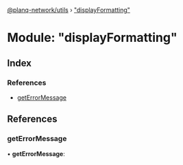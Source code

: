 [@planq-network/utils](../README.md) › ["displayFormatting"](_displayformatting_.md)

# Module: "displayFormatting"

## Index

### References

* [getErrorMessage](_displayformatting_.md#geterrormessage)

## References

###  getErrorMessage

• **getErrorMessage**:
